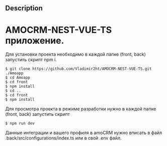 
## Description
<h1>AMOCRM-NEST-VUE-TS приложение.</h1>

Для установки проекта необходимо в каждой папке (front, back) запустить скрипт npm i.
```
$ git clone https://github.com/Vladimir2ht/AMOCRM-NEST-VUE-TS.git ./Amoapp
$ cd Amoapp
$ cd front
$ npm install
$ cd ..
$ cd front
$ npm install
```
Для просмотра проекта в режиме разработки нужно в каждой папке (front, back) запустить скрипт
```
$ npm run dev
```
Данные интеграции и вашего профиля в amoCRM нужно вписать в файл .back/src/configurations/index.ts или в свой .env файл.